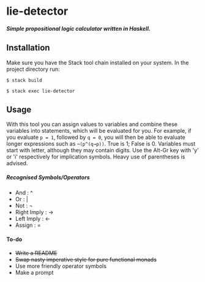 # lie-detector

##### Simple propositional logic calculator written in Haskell.


## Installation
Make sure you have the Stack tool chain installed on your system. In the project directory run:

`$ stack build`

`$ stack exec lie-detector`


## Usage
With this tool you can assign values to variables and combine these variables into statements, which will be evaluated for you. For example,
if you evaluate  `p = 1`, followed by `q = 0`, you will then be able to evaluate longer expressions such as `¬(p^(q→p))`. True is 1; False is 0. Variables must start with letter, although they may contain digits. Use the Alt-Gr key with 'y' or 'i' respectively for implication symbols. Heavy use of parentheses is advised.

##### Recognised Symbols/Operators
* And : ^
* Or : |
* Not : ¬
* Right Imply : →
* Left Imply : ←
* Assign : = 


#### To-do
* ~~Write a README~~
* ~~Swap nasty imperative style for pure functional monads~~
* Use more friendly operator symbols
* Make a prompt
